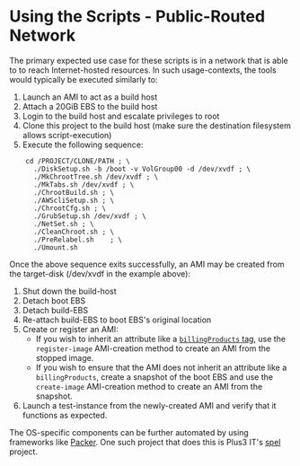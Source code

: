 # Using the Scripts - Public-Routed Network

The primary expected use case for these scripts is in a network that is able to to reach Internet-hosted resources. In such usage-contexts, the tools would typically be executed similarly to:

1. Launch an AMI to act as a build host
2. Attach a 20GiB EBS to the build host
3. Login to the build host and escalate privileges to root
4. Clone this project to the build host (make sure the destination filesystem allows script-execution)
5. Execute the following sequence:

~~~
    cd /PROJECT/CLONE/PATH ; \
      ./DiskSetup.sh -b /boot -v VolGroup00 -d /dev/xvdf ; \
      ./MkChrootTree.sh	/dev/xvdf ; \
      ./MkTabs.sh /dev/xvdf ; \
      ./ChrootBuild.sh ; \
      ./AWScliSetup.sh ; \
      ./ChrootCfg.sh ; \
      ./GrubSetup.sh /dev/xvdf ; \
      ./NetSet.sh ; \
      ./CleanChroot.sh ; \
      ./PreRelabel.sh	 ; \
      ./Umount.sh
~~~

Once the above sequence exits successfully, an AMI may be created from the target-disk (/dev/xvdf in the example above):

1. Shut down the build-host
1. Detach boot EBS
1. Detach build-EBS
1. Re-attach build-EBS to boot EBS's original location
1. Create or register an AMI:
    * If you wish to inherit an attribute like a [`billingProducts` tag](https://thjones2.blogspot.com/2015/03/so-you-dont-want-to-byol.html), use the `register-image` AMI-creation method to create an AMI from the stopped image.
    * If you wish to ensure that the AMI does not inherit an attribute like a `billingProducts`, create a snapshot of the boot EBS and use the `create-image` AMI-creation method to create an AMI from the snapshot.
1. Launch a test-instance from the newly-created AMI and verify that it functions as expected.

The OS-specific components can be further automated by using frameworks like [Packer](https://www.packer.io/). One such project that does this is Plus3 IT's [spel](https://github.com/plus3it/spel) project.
